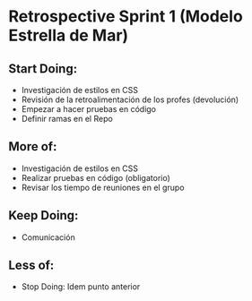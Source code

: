 # Retrospective Sprint 1 (Modelo Estrella de Mar)

## Start Doing:
* Investigación de estilos en CSS
* Revisión de la retroalimentación de los profes (devolución)
* Empezar a hacer pruebas en código
* Definir ramas en el Repo

## More of: 
* Investigación de estilos en CSS
* Realizar pruebas en código (obligatorio)
* Revisar los tiempo de reuniones en el grupo

## Keep Doing:
* Comunicación

## Less of:
* Stop Doing: Idem punto anterior
